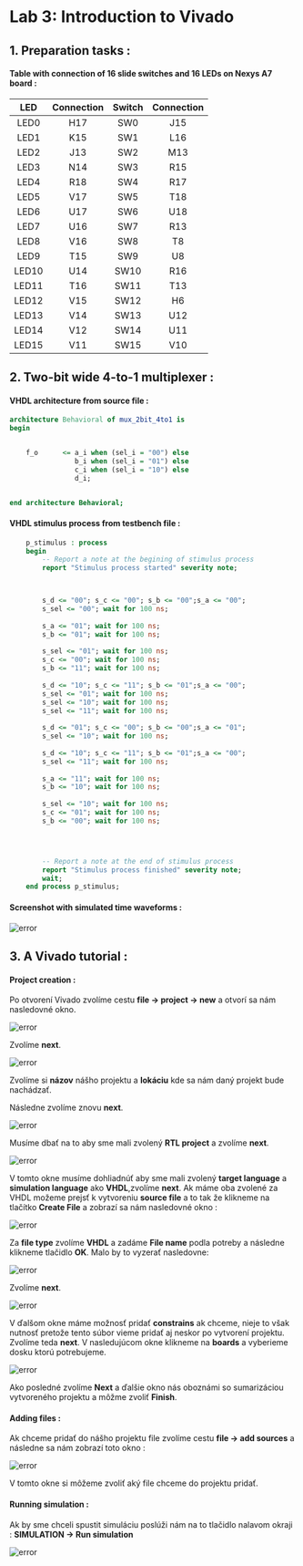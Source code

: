 # **Lab 3: Introduction to Vivado**

## 1. Preparation tasks :

#### Table with connection of 16 slide switches and 16 LEDs on Nexys A7 board :

| **LED** | **Connection** | **Switch** | **Connection** | 
| :-: | :-: | :-: | :-: |
| LED0 | H17 | SW0 | J15 |
| LED1 | K15 | SW1 | L16 |
| LED2 | J13 | SW2 | M13 |
| LED3 | N14 | SW3 | R15 |
| LED4 | R18 | SW4 | R17 |
| LED5 | V17 | SW5 | T18 |
| LED6 | U17 | SW6 | U18 |
| LED7 | U16 | SW7 | R13 |
| LED8 | V16 | SW8 | T8 |
| LED9 | T15 | SW9 | U8 |
| LED10 | U14 | SW10 | R16 |
| LED11 | T16 | SW11 | T13 |
| LED12 | V15 | SW12 | H6 |
| LED13 | V14 | SW13 | U12 |
| LED14 | V12 | SW14 | U11 |
| LED15 | V11 | SW15 | V10 |

## 2. Two-bit wide 4-to-1 multiplexer :

#### VHDL architecture from source file :
```vhdl
architecture Behavioral of mux_2bit_4to1 is
begin


    f_o      <= a_i when (sel_i = "00") else
                b_i when (sel_i = "01") else
                c_i when (sel_i = "10") else
                d_i;


end architecture Behavioral;
```

#### VHDL stimulus process from testbench file :
```vhdl
    p_stimulus : process
    begin
        -- Report a note at the begining of stimulus process
        report "Stimulus process started" severity note;



        s_d <= "00"; s_c <= "00"; s_b <= "00";s_a <= "00";
        s_sel <= "00"; wait for 100 ns;
        
        s_a <= "01"; wait for 100 ns;
        s_b <= "01"; wait for 100 ns;
          
        s_sel <= "01"; wait for 100 ns;
        s_c <= "00"; wait for 100 ns;
        s_b <= "11"; wait for 100 ns;
        
        s_d <= "10"; s_c <= "11"; s_b <= "01";s_a <= "00";
        s_sel <= "01"; wait for 100 ns;
        s_sel <= "10"; wait for 100 ns;
        s_sel <= "11"; wait for 100 ns;
        
        s_d <= "01"; s_c <= "00"; s_b <= "00";s_a <= "01";
        s_sel <= "10"; wait for 100 ns;
         
        s_d <= "10"; s_c <= "11"; s_b <= "01";s_a <= "00";
        s_sel <= "11"; wait for 100 ns;
                 
        s_a <= "11"; wait for 100 ns;
        s_b <= "10"; wait for 100 ns;
          
        s_sel <= "10"; wait for 100 ns;
        s_c <= "01"; wait for 100 ns;
        s_b <= "00"; wait for 100 ns;




        -- Report a note at the end of stimulus process
        report "Stimulus process finished" severity note;
        wait;
    end process p_stimulus;
```

#### Screenshot with simulated time waveforms :
![error](/obrazky/DE1_CV3.png)

## 3. A Vivado tutorial :

#### Project creation :
Po otvorení Vivado zvolíme cestu **file -> project -> new** a otvorí sa nám nasledovné okno.

![error](/obrazky/new_project.png)

Zvolíme **next**.

![error](/obrazky/project_name.png)

Zvolíme si **názov** nášho projektu a **lokáciu** kde sa nám daný projekt bude nachádzať.

Následne zvolíme znovu **next**.

![error](/obrazky/project_type.png)

Musíme dbať na to aby sme mali zvolený **RTL project** a zvolíme **next**.

![error](/obrazky/project_sources.png)

V tomto okne musíme dohliadnúť aby sme mali zvolený **target language** a **simulation language** ako **VHDL**,zvolíme **next**.
Ak máme oba zvolené za VHDL možeme prejsť k vytvoreniu **source file** a to tak že klikneme na tlačítko **Create File** a zobrazí sa nám nasledovné okno :

![error](/obrazky/project_create_sources.png)

Za **file type** zvolíme **VHDL** a zadáme **File name** podla potreby a následne klikneme tlačidlo **OK**.
Malo by to vyzerať nasledovne:

![error](/obrazky/project_creatd_sources.png)

Zvolíme **next**.

![error](/obrazky/project_constrains.png)

V ďalšom okne máme možnosť pridať **constrains** ak chceme, nieje to však nutnosť pretože tento súbor vieme pridať aj neskor po vytvorení projektu. Zvolíme teda **next**.
V nasledujúcom okne klikneme na **boards** a vyberieme dosku ktorú potrebujeme.

![error](/obrazky/project_boards.png)

Ako posledné zvolíme **Next** a ďalšie okno nás oboznámi so sumarizáciou vytvoreného projektu a môžme zvoliť **Finish**.

#### Adding files :
Ak chceme pridať do nášho projektu file zvolíme cestu **file -> add sources** a následne sa nám zobrazí toto okno :

![error](/obrazky/project_add_sources.png)

V tomto okne si môžeme zvoliť aký file chceme do projektu pridať.

#### Running simulation :
Ak by sme chceli spustit simuláciu poslúži nám na to tlačidlo nalavom okraji : **SIMULATION -> Run simulation**

![error](/obrazky/project_run.png)










